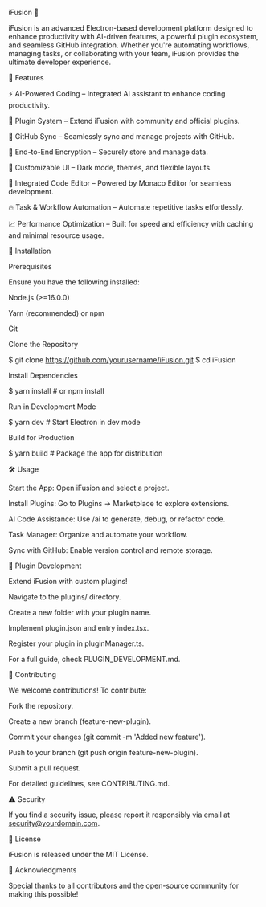 iFusion 🚀

iFusion is an advanced Electron-based development platform designed to enhance productivity with AI-driven features, a powerful plugin ecosystem, and seamless GitHub integration. Whether you're automating workflows, managing tasks, or collaborating with your team, iFusion provides the ultimate developer experience.

📌 Features

⚡ AI-Powered Coding – Integrated AI assistant to enhance coding productivity.

🔌 Plugin System – Extend iFusion with community and official plugins.

🔄 GitHub Sync – Seamlessly sync and manage projects with GitHub.

🔐 End-to-End Encryption – Securely store and manage data.

🎨 Customizable UI – Dark mode, themes, and flexible layouts.

📂 Integrated Code Editor – Powered by Monaco Editor for seamless development.

🔥 Task & Workflow Automation – Automate repetitive tasks effortlessly.

📈 Performance Optimization – Built for speed and efficiency with caching and minimal resource usage.

🚀 Installation

Prerequisites

Ensure you have the following installed:

Node.js (>=16.0.0)

Yarn (recommended) or npm

Git

Clone the Repository

$ git clone https://github.com/yourusername/iFusion.git
$ cd iFusion

Install Dependencies

$ yarn install   # or npm install

Run in Development Mode

$ yarn dev   # Start Electron in dev mode

Build for Production

$ yarn build   # Package the app for distribution

🛠️ Usage

Start the App: Open iFusion and select a project.

Install Plugins: Go to Plugins → Marketplace to explore extensions.

AI Code Assistance: Use /ai to generate, debug, or refactor code.

Task Manager: Organize and automate your workflow.

Sync with GitHub: Enable version control and remote storage.

🧩 Plugin Development

Extend iFusion with custom plugins!

Navigate to the plugins/ directory.

Create a new folder with your plugin name.

Implement plugin.json and entry index.tsx.

Register your plugin in pluginManager.ts.

For a full guide, check PLUGIN_DEVELOPMENT.md.

🤝 Contributing

We welcome contributions! To contribute:

Fork the repository.

Create a new branch (feature-new-plugin).

Commit your changes (git commit -m 'Added new feature').

Push to your branch (git push origin feature-new-plugin).

Submit a pull request.

For detailed guidelines, see CONTRIBUTING.md.

⚠️ Security

If you find a security issue, please report it responsibly via email at security@yourdomain.com.

📜 License

iFusion is released under the MIT License.

🌟 Acknowledgments

Special thanks to all contributors and the open-source community for making this possible!

